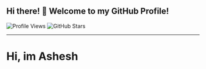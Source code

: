 ## Hi there! 👋 Welcome to my GitHub Profile!
![Profile Views](https://komarev.com/ghpvc/?username=BloodLetters&color=blue)
![GitHub Stars](https://img.shields.io/github/stars/BloodLetters?affiliations=OWNER&style=social)

---

# Hi, im Ashesh
